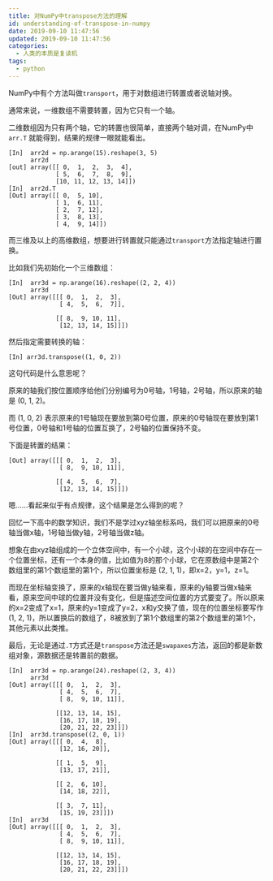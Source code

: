 ```yaml
---
title: 对NumPy中transpose方法的理解
id: understanding-of-transpose-in-numpy
date: 2019-09-10 11:47:56
updated: 2019-09-10 11:47:56
categories:
  - 人类的本质是复读机
tags:
  - python
---
```

NumPy中有个方法叫做`transport`，用于对数组进行转置或者说轴对换。

通常来说，一维数组不需要转置，因为它只有一个轴。

二维数组因为只有两个轴，它的转置也很简单，直接两个轴对调，在NumPy中`arr.T` 就能得到，结果的规律一眼就能看出。

```
[In]  arr2d = np.arange(15).reshape(3, 5)
      arr2d
[out] array([[ 0,  1,  2,  3,  4],
             [ 5,  6,  7,  8,  9],
             [10, 11, 12, 13, 14]])
[In]  arr2d.T
[Out] array([[ 0,  5, 10],
             [ 1,  6, 11],
             [ 2,  7, 12],
             [ 3,  8, 13],
             [ 4,  9, 14]])
```

而三维及以上的高维数组，想要进行转置就只能通过`transport`方法指定轴进行置换。

<!-- more -->

比如我们先初始化一个三维数组：
```
[In]  arr3d = np.arange(16).reshape((2, 2, 4))
      arr3d
[Out] array([[[ 0,  1,  2,  3],
              [ 4,  5,  6,  7]],

             [[ 8,  9, 10, 11],
              [12, 13, 14, 15]]])
```
然后指定需要转换的轴：
```
[In] arr3d.transpose((1, 0, 2))
```
这句代码是什么意思呢？

原来的轴我们按位置顺序给他们分别编号为0号轴，1号轴，2号轴，所以原来的轴是 (0, 1, 2)。

而 (1, 0, 2) 表示原来的1号轴现在要放到第0号位置，原来的0号轴现在要放到第1号位置，0号轴和1号轴的位置互换了，2号轴的位置保持不变。

下面是转置的结果：
```
[Out] array([[[ 0,  1,  2,  3],
              [ 8,  9, 10, 11]],

             [[ 4,  5,  6,  7],
              [12, 13, 14, 15]]])
```
嗯......看起来似乎有点规律，这个结果是怎么得到的呢？

回忆一下高中的数学知识，我们不是学过xyz轴坐标系吗，我们可以把原来的0号轴当做x轴，1号轴当做y轴，2号轴当做z轴。

想象在由xyz轴组成的一个立体空间中，有一个小球，这个小球的在空间中存在一个位置坐标，还有一个本身的值，比如值为8的那个小球，它在原数组中是第2个数组里的第1个数组里的第1个，所以位置坐标是 (2, 1, 1)，即x=2，y=1，z=1。

而现在坐标轴变换了，原来的x轴现在要当做y轴来看，原来的y轴要当做x轴来看，原来空间中球的位置并没有变化，但是描述空间位置的方式要变了。所以原来的x=2变成了x=1，原来的y=1变成了y=2，x和y交换了值，现在的位置坐标要写作 (1, 2, 1)，所以置换后的数组了，8被放到了第1个数组里的第2个数组里的第1个，其他元素以此类推。

最后，无论是通过`.T`方式还是`transpose`方法还是`swapaxes`方法，返回的都是新数组对象，源数据还是转置前的数据。
```
[In]  arr3d = np.arange(24).reshape((2, 3, 4))
      arr3d
[Out] array([[[ 0,  1,  2,  3],
              [ 4,  5,  6,  7],
              [ 8,  9, 10, 11]],

             [[12, 13, 14, 15],
              [16, 17, 18, 19],
              [20, 21, 22, 23]]])
[In]  arr3d.transpose((2, 0, 1))
[Out] array([[[ 0,  4,  8],
              [12, 16, 20]],

             [[ 1,  5,  9],
              [13, 17, 21]],

             [[ 2,  6, 10],
              [14, 18, 22]],

             [[ 3,  7, 11],
              [15, 19, 23]]])
[In]  arr3d
[Out] array([[[ 0,  1,  2,  3],
              [ 4,  5,  6,  7],
              [ 8,  9, 10, 11]],

             [[12, 13, 14, 15],
              [16, 17, 18, 19],
              [20, 21, 22, 23]]])
```

